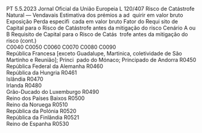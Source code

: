 PT  5.5.2023 Jornal Oficial da União Europeia L 120/407
 Risco de Catástrofe Natural — Vendavais  Estimativa dos 
prémios a ad ­
quirir em valor 
bruto  Exposição  Perda especifi ­
cada em valor 
bruto  Fator do Requi ­
sito de Capital 
para o Risco de 
Catástrofe antes 
da mitigação do 
risco  Cenário A ou B  Requisito de 
Capital para o 
Risco de Catás ­
trofe antes da 
mitigação do 
risco  (cont.)  
C0040  C0050  C0060  C0070  C0080  C0090  
República Francesa [exceto Guadalupe, Martinica, 
coletividade de São Martinho e Reunião]; Princi ­
pado do Mónaco; Principado de Andorra  R0450  
República Federal da Alemanha  R0460  
República da Hungria  R0461  
Islândia  R0470  
Irlanda  R0480  
Grão-Ducado do Luxemburgo  R0490  
Reino dos Países Baixos  R0500  
Reino da Noruega  R0510  
República da Polónia  R0520  
República da Finlândia  R0521  
Reino de Espanha  R0530